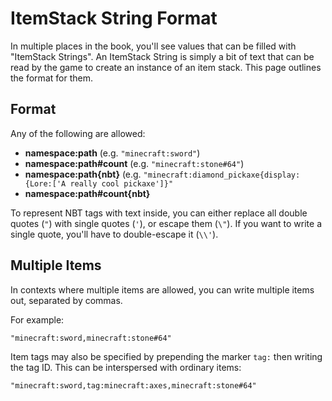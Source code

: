 # ItemStack String Format

In multiple places in the book, you'll see values that can be filled with "ItemStack
Strings". An ItemStack String is simply a bit of text that can be read by the game to
create an instance of an item stack. This page outlines the format for them.

## Format 

Any of the following are allowed:

* **namespace:path** (e.g. `"minecraft:sword"`)
* **namespace:path#count** (e.g. `"minecraft:stone#64"`)
* **namespace:path{nbt}** (e.g. `"minecraft:diamond_pickaxe{display:{Lore:['A really cool
  pickaxe']}"`
* **namespace:path#count{nbt}**

To represent NBT tags with text inside, you can either replace all double quotes (`"`)
with single quotes (`'`), or escape them (`\"`). If you want to write a single quote,
you'll have to double-escape it (`\\'`).

## Multiple Items
In contexts where multiple items are allowed, you can write multiple items out, separated
by commas.

For example:

```
"minecraft:sword,minecraft:stone#64"
```

Item tags may also be specified by prepending the marker `tag:` then writing the tag
ID. This can be interspersed with ordinary items:

```
"minecraft:sword,tag:minecraft:axes,minecraft:stone#64"
```
